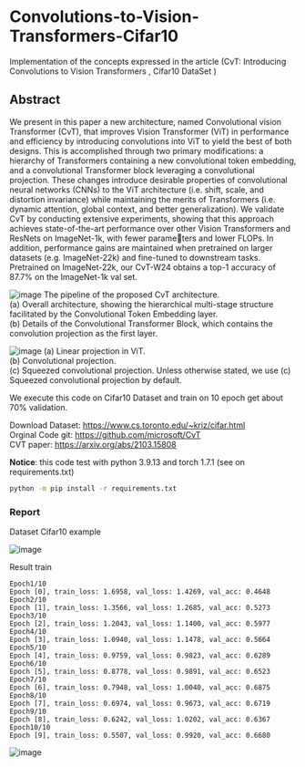 # Convolutions-to-Vision-Transformers-Cifar10
Implementation of the concepts expressed in the article (CvT: Introducing Convolutions to Vision Transformers , Cifar10 DataSet )

## Abstract

We present in this paper a new architecture, named Convolutional vision Transformer (CvT), that improves Vision Transformer (ViT) in performance and efficiency by introducing convolutions into ViT to yield the best of both designs. This is accomplished through two primary modifications: a hierarchy of Transformers containing a new convolutional token embedding, and a convolutional Transformer block leveraging a convolutional projection. These changes introduce desirable properties of convolutional neural networks (CNNs) to the ViT architecture (i.e. shift, scale, and distortion invariance) while maintaining the merits of Transformers (i.e. dynamic attention, global context, and better generalization). We validate CvT by conducting extensive experiments, showing that this approach achieves state-of-the-art performance over other Vision Transformers and ResNets on ImageNet-1k, with fewer parameters and lower FLOPs. In addition, performance gains are maintained when pretrained on larger datasets (e.g. ImageNet-22k) and fine-tuned to downstream tasks. Pretrained on ImageNet-22k, our CvT-W24 obtains a top-1 accuracy of 87.7% on the ImageNet-1k val set.

![image](https://github.com/user-attachments/assets/362ef70f-5076-4f21-9428-c0173762435e)
The pipeline of the proposed CvT architecture.     
(a) Overall architecture, showing the hierarchical multi-stage structure facilitated by the Convolutional Token Embedding layer.     
(b) Details of the Convolutional Transformer Block, which contains the convolution projection as the first layer.      

![image](https://github.com/user-attachments/assets/eed0dcd6-fc9e-48fc-afbd-a948c654ae24)
(a) Linear projection in ViT.     
(b) Convolutional projection.     
(c) Squeezed convolutional projection. Unless otherwise stated, we use (c) Squeezed convolutional projection by default.      


We execute this code on Cifar10 Dataset and  train on 10 epoch get about 70% validation.

Download Dataset: https://www.cs.toronto.edu/~kriz/cifar.html      
Orginal Code git: https://github.com/microsoft/CvT      
CVT paper: https://arxiv.org/abs/2103.15808      


**Notice**:  this code test with python 3.9.13 and torch 1.7.1 (see on requirements.txt)		

```bash
python -m pip install -r requirements.txt
```



### Report

Dataset Cifar10 example

![image](https://github.com/user-attachments/assets/230f9a70-8b42-47bc-9cb9-75a7bf5c6ea3)


Result train 

```
Epoch1/10
Epoch [0], train_loss: 1.6958, val_loss: 1.4269, val_acc: 0.4648
Epoch2/10
Epoch [1], train_loss: 1.3566, val_loss: 1.2685, val_acc: 0.5273
Epoch3/10
Epoch [2], train_loss: 1.2043, val_loss: 1.1400, val_acc: 0.5977
Epoch4/10
Epoch [3], train_loss: 1.0940, val_loss: 1.1478, val_acc: 0.5664
Epoch5/10
Epoch [4], train_loss: 0.9759, val_loss: 0.9823, val_acc: 0.6289
Epoch6/10
Epoch [5], train_loss: 0.8778, val_loss: 0.9891, val_acc: 0.6523
Epoch7/10
Epoch [6], train_loss: 0.7948, val_loss: 1.0040, val_acc: 0.6875
Epoch8/10
Epoch [7], train_loss: 0.6974, val_loss: 0.9673, val_acc: 0.6719
Epoch9/10
Epoch [8], train_loss: 0.6242, val_loss: 1.0202, val_acc: 0.6367
Epoch10/10
Epoch [9], train_loss: 0.5507, val_loss: 0.9920, val_acc: 0.6680
```

![image](https://github.com/user-attachments/assets/952c7b86-2425-4eb0-a2c2-c4dc4b340151)
